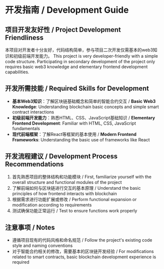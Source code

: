 # 开发指南 / Development Guide

## 项目开发友好性 / Project Development Friendliness

本项目对开发者十分友好，代码结构简单，参与项目二次开发仅需基本的web3知识和初级前端开发能力。
This project is very developer-friendly with a simple code structure. Participating in secondary development of the project only requires basic web3 knowledge and elementary frontend development capabilities.

## 开发所需技能 / Required Skills for Development

- **基本Web3知识**：了解区块链基础概念和简单的智能合约交互 / **Basic Web3 Knowledge**: Understanding blockchain basic concepts and simple smart contract interactions
- **初级前端开发能力**：熟悉HTML、CSS、JavaScript基础知识 / **Elementary Frontend Development**: Familiar with HTML, CSS, JavaScript fundamentals
- **现代前端框架**：了解React等框架的基本使用 / **Modern Frontend Frameworks**: Understanding the basic use of frameworks like React

## 开发流程建议 / Development Process Recommendations

1. 首先熟悉项目的整体结构和功能模块 / First, familiarize yourself with the overall structure and functional modules of the project
2. 了解前端如何与区块链进行交互的基本原理 / Understand the basic principles of how frontend interacts with blockchain
3. 根据需求进行功能扩展或修改 / Perform functional expansion or modification according to requirements
4. 测试确保功能正常运行 / Test to ensure functions work properly

## 注意事项 / Notes

- 遵循项目现有的代码风格和命名规范 / Follow the project's existing code style and naming conventions
- 对于智能合约相关的修改，需要基本的区块链开发经验 / For modifications related to smart contracts, basic blockchain development experience is required